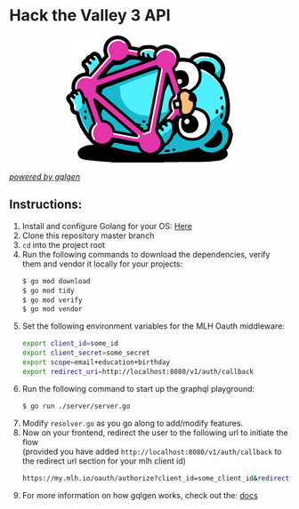 Hack the Valley 3 API
=====================
<p align="center">
  <img src="assets/logo.png"/>
</p>

[_powered by gqlgen_](https://gqlgen.com/)
## Instructions:
1. Install and configure Golang for your OS: [Here](https://golang.org/doc/install)
2. Clone this repository master branch
3. `cd` into the project root
4. Run the following commands to download the dependencies, 
verify them and vendor it locally for your projects:
    ```bash
    $ go mod download
    $ go mod tidy
    $ go mod verify
    $ go mod vendor
    ```
5. Set the following environment variables for the MLH Oauth middleware:
    ```bash
    export client_id=some_id 
    export client_secret=some_secret
    export scope=email+education+birthday
    export redirect_uri=http://localhost:8080/v1/auth/callback
    ```
6. Run the following command to start up the graphql playground:
    ```bash
    $ go run ./server/server.go
    ```
7. Modify `resolver.go` as you go along to add/modify features.
8. Now on your frontend, redirect the user to the following url to initiate the flow<br/>
(provided you have added `http://localhost:8080/v1/auth/callback` to the redirect url section for your mlh client id)
    ```bash
    https://my.mlh.io/oauth/authorize?client_id=some_client_id&redirect_uri=http://localhost:8080/v1/auth/callback&response_type=code&scope=email+education+birthday
    ```
8. For more information on how gqlgen works, check out the: [docs](https://gqlgen.com/getting-started/)